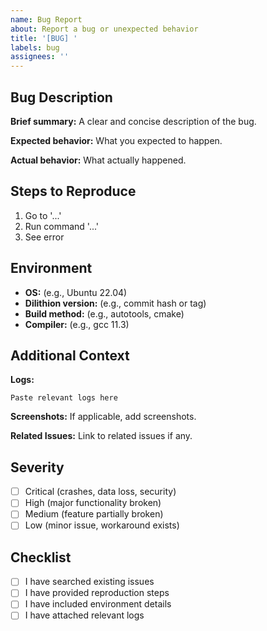 ```yaml
---
name: Bug Report
about: Report a bug or unexpected behavior
title: '[BUG] '
labels: bug
assignees: ''
---
```


## Bug Description

**Brief summary:**
A clear and concise description of the bug.

**Expected behavior:**
What you expected to happen.

**Actual behavior:**
What actually happened.

## Steps to Reproduce

1. Go to '...'
2. Run command '...'
3. See error

## Environment

- **OS:** (e.g., Ubuntu 22.04)
- **Dilithion version:** (e.g., commit hash or tag)
- **Build method:** (e.g., autotools, cmake)
- **Compiler:** (e.g., gcc 11.3)

## Additional Context

**Logs:**
```
Paste relevant logs here
```

**Screenshots:**
If applicable, add screenshots.

**Related Issues:**
Link to related issues if any.

## Severity

- [ ] Critical (crashes, data loss, security)
- [ ] High (major functionality broken)
- [ ] Medium (feature partially broken)
- [ ] Low (minor issue, workaround exists)

## Checklist

- [ ] I have searched existing issues
- [ ] I have provided reproduction steps
- [ ] I have included environment details
- [ ] I have attached relevant logs

